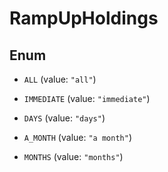

# RampUpHoldings

## Enum


* `ALL` (value: `"all"`)

* `IMMEDIATE` (value: `"immediate"`)

* `DAYS` (value: `"days"`)

* `A_MONTH` (value: `"a month"`)

* `MONTHS` (value: `"months"`)



